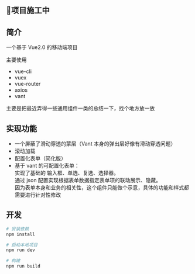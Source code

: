 ## 🚧项目施工中

## 简介
一个基于 Vue2.0 的移动端项目

主要使用
- vue-cli
- vuex
- vue-router
- axios
- vant

主要是把最近弄得一些通用组件一类的总结一下，找个地方放一放


## 实现功能
- 一个屏蔽了滑动穿透的蒙层（Vant 本身的弹出层好像有滑动穿透问题）
- 滚动加载
- 配置化表单（简化版）
- 基于 vant 的可配置化表单：\
  实现了基础的 输入框、单选、复选、选择器。\
  通过 json 配置实现根据表单数据指定表单项的联动展示、隐藏。\
  因为表单本身和业务的相关性，这个组件只能做个示意，具体的功能和样式都需要进行针对性修改

## 开发
```bash
# 安装依赖
npm install

# 启动本地项目
npm run dev

# 构建
npm run build
```